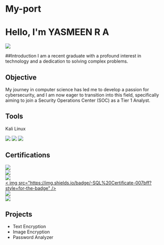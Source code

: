 # My-port
# Hello, I'm YASMEEN R A
<a href="https://linkedin.com/yasmeenra"><img src="https://img.shields.io/badge/-LinkedIn-0072b1?&style=for-the-badge&logo=linkedin&logoColor=white" /></a>


##Introduction
I am a recent graduate with a profound interest in technology and a dedication to solving complex problems.

## Objective
My journey in computer science has led me to develop a passion for cybersecurity, and I am now eager to transition into this field, specifically aiming to join a Security Operations Center (SOC) as a Tier 1 Analyst.


## Tools
Kali Linux 
<div><img src="https://img.shields.io/badge/-Kali%20Linux%20Tool-FF0000?&style=for-the-badge&logo=kalilinux https://www.kali.org/"/>
       <img src="https://img.shields.io/badge/-Metasploit%20Tool-FF0000?&style=for-the-badge&logo=metasploit https://www.metasploit.com/"/>
       <img src="https://img.shields.io/badge/-Nmap%20Tool-FF0000?&style=for-the-badge&logo=nmap https://nmap.org/"/>
</div>


## Certifications
<div><img src="https://img.shields.io/badge/-Cisco%20Introduction%20to%20Cybersecurity%20Course-FF0000?&style=for-the-badge https://www.cisco.com/c/en/us/products/security/intro-cybersecurity/index.html/">
</div>
<div>
  <a href="https://www.pinnaclelabs.io/">
    <img src="https://img.shields.io/badge/-Pinnacle%20Labs%20Cybersecurity Course-FF0000?style=for-the-badge" />
  </a>
</div>
<div>
  <a href="https://www.netacad.com/courses/getting-started-cisco-packet -tracer/">
    <img src="https://img.shields.io/badge/-Getting%20Started%20with%20Cisco%20Packet%20Tracer-007bff?style=for-the-badge" />
  </a>
</div>
<div>
  <a href="https://www.hackerrank.com/certificates/[Your Certificate ID]">
    < img src="https://img.shields.io/badge/-SQL%20Certificate-007bff?style=for-the-badge" />
  </a>
</div>
<div>
  <a href="https://www.coursera.org/account/accomplishments/certificate/[Your Certificate ID]">
    <img src="https://img.shields.io/badge/-IBM%20Cybersecurity%20Fundamentals-007bff?style=for-the-badge" />
  </a>
</div>
<div>
  <a href="https://www.infosys.com/training/learning -platform/learning-platform.html">
    <img src="https://img.shields.io/badge/-Infosys%20Hands%20on%20Web%20Penetration%20Testing%20with%20Kali%20Linux-007bff?style=for-the-badge" />
  </a>
</div>

</div>

## Projects
- Text Encryption
- Image Encryption
- Password Analyzer
